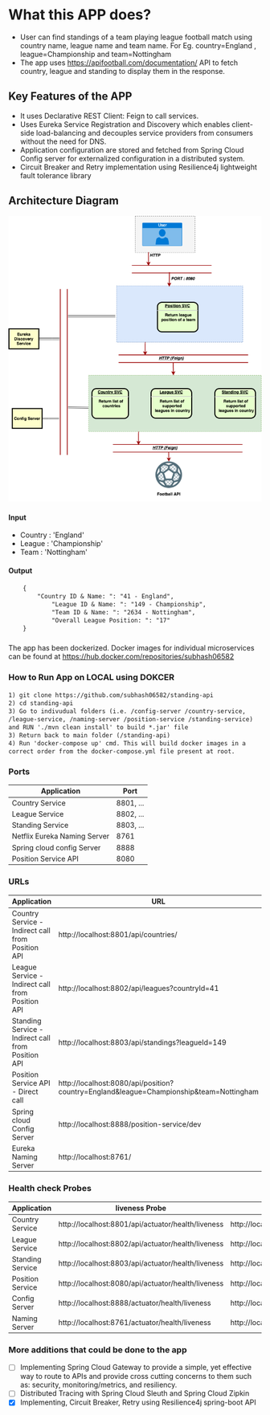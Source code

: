# What this APP does?
- User can find standings of a team playing league football match using country name, league name and team name. For Eg. country=England , league=Championship and team=Nottingham
- The app uses https://apifootball.com/documentation/ API to fetch country, league and standing to display them in the response.

## Key Features of the APP
- It uses Declarative REST Client: Feign to call services.
- Uses Eureka Service Registration and Discovery which enables client-side load-balancing and decouples service providers from consumers without the need for DNS.
- Application configuration are stored and fetched from Spring Cloud Config server for externalized configuration in a distributed system.
- Circuit Breaker and Retry implementation using Resilience4j lightweight fault tolerance library

## Architecture Diagram
![League_Position_Architecture_Diagram](League_Position_Architecture_Diagram.png)

#### Input
- Country : 'England'
- League  : 'Championship'
- Team    : 'Nottingham'

#### Output
```
	{
	    "Country ID & Name: ": "41 - England",
            "League ID & Name: ": "149 - Championship",
            "Team ID & Name: ": "2634 - Nottingham",
            "Overall League Position: ": "17"
	} 
```

###
The app has been dockerized. Docker images for individual microservices can be found at https://hub.docker.com/repositories/subhash06582

### How to Run App on LOCAL using DOKCER
```
1) git clone https://github.com/subhash06582/standing-api
2) cd standing-api
3) Go to indivudual folders (i.e. /config-server /country-service, /league-service, /naming-server /position-service /standing-service) and RUN './mvn clean install' to build *.jar' file
3) Return back to main folder (/standing-api)
4) Run 'docker-compose up' cmd. This will build docker images in a correct order from the docker-compose.yml file present at root.
```

### Ports

|     Application       |     Port          |
| ------------- | ------------- |
| Country Service | 8801, ...  |
| League Service | 8802, ... |
| Standing Service | 8803, ... |
| Netflix Eureka Naming Server | 8761 |
| Spring cloud config Server | 8888 |
| Position Service API | 8080 |

### URLs

|     Application       |     URL          |
| ------------- | ------------- |
| Country Service - Indirect call from Position API| http://localhost:8801/api/countries/ |
| League Service - Indirect call from Position API| http://localhost:8802/api/leagues?countryId=41|
| Standing Service - Indirect call from Position API| http://localhost:8803/api/standings?leagueId=149|
| Position Service API - Direct call | http://localhost:8080/api/position?country=England&league=Championship&team=Nottingham|
| Spring cloud Config Server | http://localhost:8888/position-service/dev|
| Eureka Naming Server | http://localhost:8761/|


### Health check Probes

|     Application       |    liveness  Probe          |     readiness  Probe          |
| ------------- | ------------- | ------------- |
| Country Service | http://localhost:8801/api/actuator/health/liveness | http://localhost:8801/api/actuator/health/readiness |
| League Service | http://localhost:8802/api/actuator/health/liveness| http://localhost:8802/api/actuator/health/readiness |
| Standing Service | http://localhost:8803/api/actuator/health/liveness| http://localhost:8803/api/actuator/health/readiness |
| Position Service | http://localhost:8080/api/actuator/health/liveness| http://localhost:8080/api/actuator/health/readiness |
| Config Server | http://localhost:8888/actuator/health/liveness| http://localhost:8888/actuator/health/readiness |
| Naming Server | http://localhost:8761/actuator/health/liveness| http://localhost:8761/actuator/health/readiness |

### More additions that could be done to the app
- [ ] Implementing Spring Cloud Gateway to provide a simple, yet effective way to route to APIs and provide cross cutting concerns to them such as: security, monitoring/metrics, and resiliency.
- [ ] Distributed Tracing with Spring Cloud Sleuth and Spring Cloud Zipkin
- [x] Implementing, Circuit Breaker, Retry using Resilience4j spring-boot API
